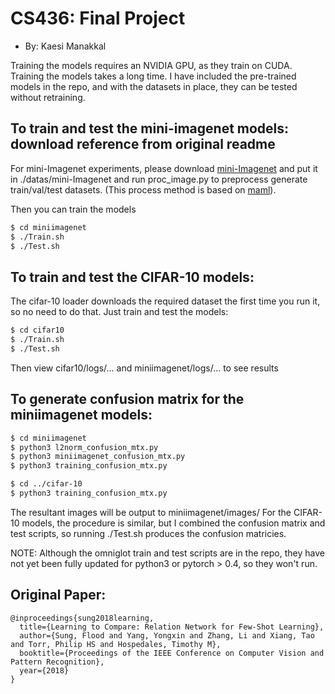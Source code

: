# CS436: Final Project
* By: Kaesi Manakkal

Training the models requires an NVIDIA GPU, as they train on CUDA.  Training the models takes a long time.
I have included the pre-trained models in the repo, and with the datasets in place, they can be tested without retraining.

## To train and test the mini-imagenet models: download reference from original readme
For mini-Imagenet experiments, please download [mini-Imagenet](https://drive.google.com/open?id=0B3Irx3uQNoBMQ1FlNXJsZUdYWEE) and put it in ./datas/mini-Imagenet and run proc_image.py to preprocess generate train/val/test datasets. (This process method is based on [maml](https://github.com/cbfinn/maml)).

Then you can train the models
```sh
$ cd miniimagenet
$ ./Train.sh
$ ./Test.sh
```

## To train and test the CIFAR-10 models:
The cifar-10 loader downloads the required dataset the first time you run it, so no need to do that.
Just train and test the models:
```sh
$ cd cifar10
$ ./Train.sh
$ ./Test.sh
```

Then view cifar10/logs/... and miniimagenet/logs/... to see results

## To generate confusion matrix for the miniimagenet models:
```sh
$ cd miniimagenet
$ python3 l2norm_confusion_mtx.py
$ python3 miniimagenet_confusion_mtx.py
$ python3 training_confusion_mtx.py

$ cd ../cifar-10
$ python3 training_confusion_mtx.py
```
The resultant images will be output to miniimagenet/images/
For the CIFAR-10 models, the procedure is similar, but I combined the confusion matrix and test scripts, so running ./Test.sh produces the confusion matricies.

NOTE:
Although the omniglot train and test scripts are in the repo, they have not yet been fully updated for python3 or pytorch > 0.4, so they won't run.

## Original Paper:
```
@inproceedings{sung2018learning,
  title={Learning to Compare: Relation Network for Few-Shot Learning},
  author={Sung, Flood and Yang, Yongxin and Zhang, Li and Xiang, Tao and Torr, Philip HS and Hospedales, Timothy M},
  booktitle={Proceedings of the IEEE Conference on Computer Vision and Pattern Recognition},
  year={2018}
}
```